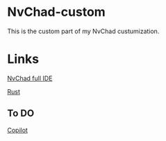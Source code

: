 # NvChad-custom
This is the custom part of my NvChad custumization.

# Links
[NvChad full IDE](https://www.youtube.com/watch?v=Mtgo-nP_r8Y)

[Rust](https://www.youtube.com/watch?v=mh_EJhH49Ms)

## To DO
[Copilot](https://www.youtube.com/watch?v=7k0KZsheLP4&list=PL05iK6gnYad1sb4iQyqsim_Jc_peZdNXf&index=5)

